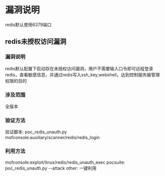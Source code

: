# 漏洞说明
redis默认使用6379端口
## redis未授权访问漏洞
### 漏洞说明
redis默认配置下启动存在未授权访问漏洞，用户不需要输入口令即可远程登录redis，查看敏感信息，并通过redis写入ssh_key,webshell，达到控制服务器管理权限的目的
### 涉及范围
全版本
### 验证方法
验证脚本: poc_redis_unauth.py
msfconsole:auxiliary/scanner/redis/redis_login

### 利用方法
msfconsole:exploit/linux/redis/redis_unauth_exec
pocsuite: poc_redis_unauth.py --attack
other: 一键利用
